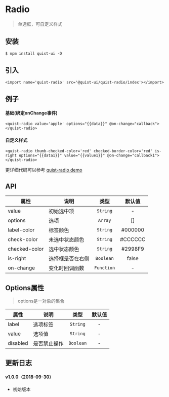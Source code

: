 # Radio

> 单选框，可自定义样式


## 安装

```
$ npm install quist-ui -D
```

## 引入
```ux
<import name='quist-radio' src='@quist-ui/quist-radio/index'></import>
```

## 例子

#### 基础(绑定onChange事件)

```ux
<quist-radio value='apple' options="{{data}}" @on-change="callback"></quist-radio>
```

#### 自定义样式

```ux
<quist-radio thumb-checked-color='red' checked-border-color='red' is-right options="{{data1}}" value="{{value1}}" @on-change="callback1"></quist-radio>
```

更详细代码可以参考 [quist-radio demo](https://github.com/JDsecretFE/quist-ui/tree/master/src/Radio/index.ux)

## API 

| 属性 | 说明 | 类型 | 默认值 |
|-------------|------------|:--------:|:-----:|
| value | 初始选中项 | `String` | - |
| options | 选项 | `Array` | [] |
| label-color | 标签颜色 | `String` | #000000 |
| check-color| 未选中状态颜色 | `String` | #CCCCCC |
| checked-color| 选中状态颜色 | `String` | #2998F9 |
| is-right| 选择框是否在右侧 | `Boolean` | false |
| on-change| 变化时回调函数 | `Function` | - |

## Options属性
> options是一对象的集合

| 属性 | 说明 | 类型 | 默认值 |
|-------------|------------|:--------:|:-----:|
| label | 选项标签 | `String` | - |
| value | 选项值 | `String` | - |
| disabled | 是否禁止操作 | `Boolean` | - |


## 更新日志

#### v1.0.0（2018-09-30）
* 初始版本
